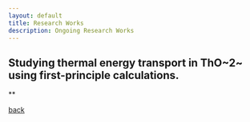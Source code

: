```yaml
---
layout: default
title: Research Works
description: Ongoing Research Works
---
```


## Studying thermal energy transport in ThO~2~ using first-principle calculations.

**

[back](./)
